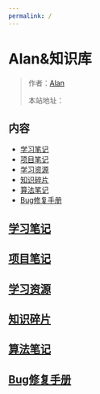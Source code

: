 ```yaml
---
permalink: /
---
```


# Alan&知识库

>
> 作者：[Alan]()
>
> 本站地址：[]()

## 内容

- [学习笔记](/学习笔记)
- [项目笔记](/项目开发)
- [学习资源](/学习资源)
- [知识碎片](/知识碎片)
- [算法笔记](/算法)
- [Bug修复手册](/修复手册)

## [学习笔记](/学习笔记)

## [项目笔记](/项目开发)

## [学习资源](/学习资源)

## [知识碎片](/知识碎片)

## [算法笔记](/算法)

## [Bug修复手册](/修复手册)